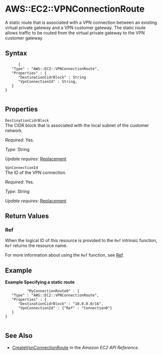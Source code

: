 AWS::EC2::VPNConnectionRoute
============================

A static route that is associated with a VPN connection between an existing virtual private gateway and a VPN customer gateway. The static route allows traffic to be routed from the virtual private gateway to the VPN customer gateway.

Syntax
------

``` {.programlisting}
      {
   "Type" : "AWS::EC2::VPNConnectionRoute",
   "Properties" : {
      "DestinationCidrBlock" : String
      "VpnConnectionId" : String,
   }
}
    
```

Properties
----------

 `DestinationCidrBlock`   
The CIDR block that is associated with the local subnet of the customer network.

*Required*: Yes.

*Type*: String

*Update requires*: [Replacement](using-cfn-updating-stacks-update-behaviors.html#update-replacement)

 `VpnConnectionId`   
The ID of the VPN connection.

*Required*: Yes.

*Type*: String

*Update requires*: [Replacement](using-cfn-updating-stacks-update-behaviors.html#update-replacement)

Return Values
-------------

### Ref

When the logical ID of this resource is provided to the `Ref` intrinsic function, `Ref` returns the resource name.

For more information about using the `Ref` function, see [Ref](intrinsic-function-reference-ref.html "Ref").

Example
-------

**Example Specifying a static route**

``` {.programlisting}
          "MyConnectionRoute0" : {
   "Type" : "AWS::EC2::VPNConnectionRoute",
   "Properties" : {
      "DestinationCidrBlock" : "10.0.0.0/16",
      "VpnConnectionId" : {"Ref" : "Connection0"}
   }
}
        
```

See Also
--------

-   [CreateVpnConnectionRoute](http://docs.aws.amazon.com/AWSEC2/latest/APIReference/ApiReference-query-CreateVpnConnectionRoute.html) in the *Amazon EC2 API Reference*.


